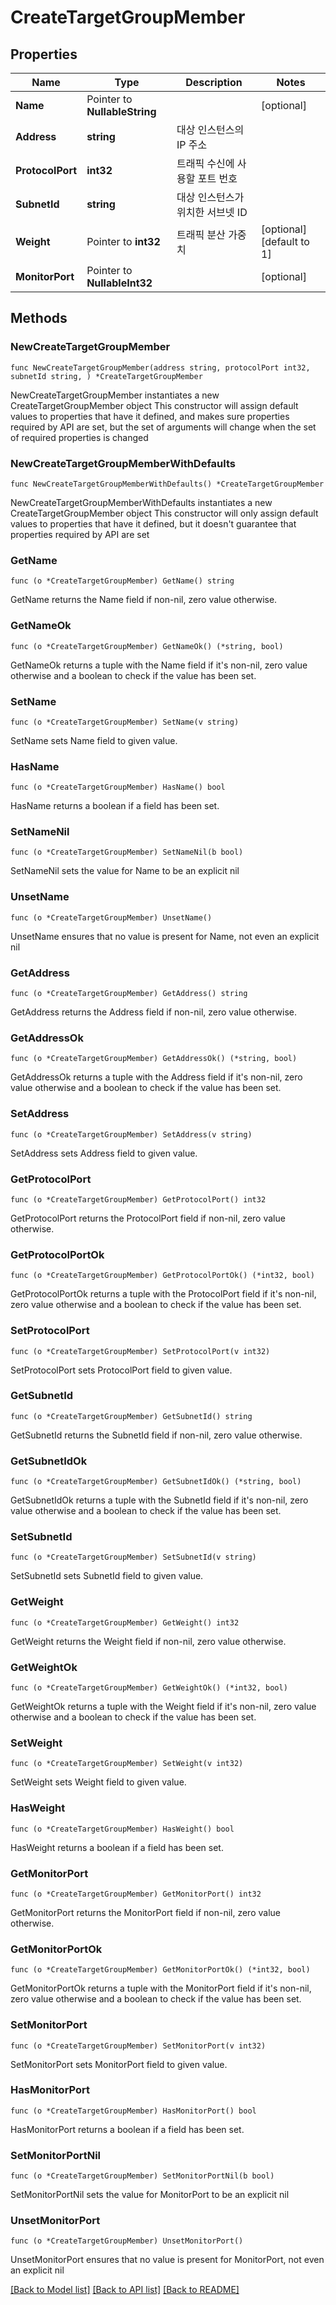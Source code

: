 # CreateTargetGroupMember

## Properties

Name | Type | Description | Notes
------------ | ------------- | ------------- | -------------
**Name** | Pointer to **NullableString** |  | [optional] 
**Address** | **string** | 대상 인스턴스의 IP 주소 | 
**ProtocolPort** | **int32** | 트래픽 수신에 사용할 포트 번호 | 
**SubnetId** | **string** | 대상 인스턴스가 위치한 서브넷 ID | 
**Weight** | Pointer to **int32** | 트래픽 분산 가중치 | [optional] [default to 1]
**MonitorPort** | Pointer to **NullableInt32** |  | [optional] 

## Methods

### NewCreateTargetGroupMember

`func NewCreateTargetGroupMember(address string, protocolPort int32, subnetId string, ) *CreateTargetGroupMember`

NewCreateTargetGroupMember instantiates a new CreateTargetGroupMember object
This constructor will assign default values to properties that have it defined,
and makes sure properties required by API are set, but the set of arguments
will change when the set of required properties is changed

### NewCreateTargetGroupMemberWithDefaults

`func NewCreateTargetGroupMemberWithDefaults() *CreateTargetGroupMember`

NewCreateTargetGroupMemberWithDefaults instantiates a new CreateTargetGroupMember object
This constructor will only assign default values to properties that have it defined,
but it doesn't guarantee that properties required by API are set

### GetName

`func (o *CreateTargetGroupMember) GetName() string`

GetName returns the Name field if non-nil, zero value otherwise.

### GetNameOk

`func (o *CreateTargetGroupMember) GetNameOk() (*string, bool)`

GetNameOk returns a tuple with the Name field if it's non-nil, zero value otherwise
and a boolean to check if the value has been set.

### SetName

`func (o *CreateTargetGroupMember) SetName(v string)`

SetName sets Name field to given value.

### HasName

`func (o *CreateTargetGroupMember) HasName() bool`

HasName returns a boolean if a field has been set.

### SetNameNil

`func (o *CreateTargetGroupMember) SetNameNil(b bool)`

 SetNameNil sets the value for Name to be an explicit nil

### UnsetName
`func (o *CreateTargetGroupMember) UnsetName()`

UnsetName ensures that no value is present for Name, not even an explicit nil
### GetAddress

`func (o *CreateTargetGroupMember) GetAddress() string`

GetAddress returns the Address field if non-nil, zero value otherwise.

### GetAddressOk

`func (o *CreateTargetGroupMember) GetAddressOk() (*string, bool)`

GetAddressOk returns a tuple with the Address field if it's non-nil, zero value otherwise
and a boolean to check if the value has been set.

### SetAddress

`func (o *CreateTargetGroupMember) SetAddress(v string)`

SetAddress sets Address field to given value.


### GetProtocolPort

`func (o *CreateTargetGroupMember) GetProtocolPort() int32`

GetProtocolPort returns the ProtocolPort field if non-nil, zero value otherwise.

### GetProtocolPortOk

`func (o *CreateTargetGroupMember) GetProtocolPortOk() (*int32, bool)`

GetProtocolPortOk returns a tuple with the ProtocolPort field if it's non-nil, zero value otherwise
and a boolean to check if the value has been set.

### SetProtocolPort

`func (o *CreateTargetGroupMember) SetProtocolPort(v int32)`

SetProtocolPort sets ProtocolPort field to given value.


### GetSubnetId

`func (o *CreateTargetGroupMember) GetSubnetId() string`

GetSubnetId returns the SubnetId field if non-nil, zero value otherwise.

### GetSubnetIdOk

`func (o *CreateTargetGroupMember) GetSubnetIdOk() (*string, bool)`

GetSubnetIdOk returns a tuple with the SubnetId field if it's non-nil, zero value otherwise
and a boolean to check if the value has been set.

### SetSubnetId

`func (o *CreateTargetGroupMember) SetSubnetId(v string)`

SetSubnetId sets SubnetId field to given value.


### GetWeight

`func (o *CreateTargetGroupMember) GetWeight() int32`

GetWeight returns the Weight field if non-nil, zero value otherwise.

### GetWeightOk

`func (o *CreateTargetGroupMember) GetWeightOk() (*int32, bool)`

GetWeightOk returns a tuple with the Weight field if it's non-nil, zero value otherwise
and a boolean to check if the value has been set.

### SetWeight

`func (o *CreateTargetGroupMember) SetWeight(v int32)`

SetWeight sets Weight field to given value.

### HasWeight

`func (o *CreateTargetGroupMember) HasWeight() bool`

HasWeight returns a boolean if a field has been set.

### GetMonitorPort

`func (o *CreateTargetGroupMember) GetMonitorPort() int32`

GetMonitorPort returns the MonitorPort field if non-nil, zero value otherwise.

### GetMonitorPortOk

`func (o *CreateTargetGroupMember) GetMonitorPortOk() (*int32, bool)`

GetMonitorPortOk returns a tuple with the MonitorPort field if it's non-nil, zero value otherwise
and a boolean to check if the value has been set.

### SetMonitorPort

`func (o *CreateTargetGroupMember) SetMonitorPort(v int32)`

SetMonitorPort sets MonitorPort field to given value.

### HasMonitorPort

`func (o *CreateTargetGroupMember) HasMonitorPort() bool`

HasMonitorPort returns a boolean if a field has been set.

### SetMonitorPortNil

`func (o *CreateTargetGroupMember) SetMonitorPortNil(b bool)`

 SetMonitorPortNil sets the value for MonitorPort to be an explicit nil

### UnsetMonitorPort
`func (o *CreateTargetGroupMember) UnsetMonitorPort()`

UnsetMonitorPort ensures that no value is present for MonitorPort, not even an explicit nil

[[Back to Model list]](../README.md#documentation-for-models) [[Back to API list]](../README.md#documentation-for-api-endpoints) [[Back to README]](../README.md)


